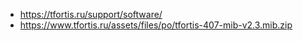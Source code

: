 - https://tfortis.ru/support/software/
- https://www.tfortis.ru/assets/files/po/tfortis-407-mib-v2.3.mib.zip
